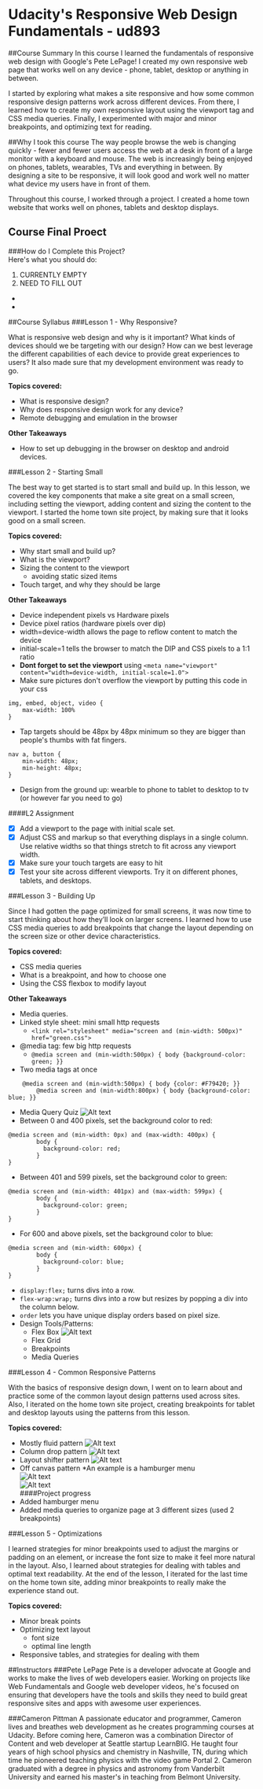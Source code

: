 # Udacity's Responsive Web Design Fundamentals - ud893

##Course Summary
In this course I learned the fundamentals of responsive web design with Google's Pete LePage! I created my own responsive web page that works well on any device - phone, tablet, desktop or anything in between.

I started by exploring what makes a site responsive and how some common responsive design patterns work across different devices. From there, I learned how to create my own responsive layout using the viewport tag and CSS media queries. Finally, I experimented with major and minor breakpoints, and optimizing text for reading.
  
##Why I took this course
The way people browse the web is changing quickly - fewer and fewer users access the web at a desk in front of a large monitor with a keyboard and mouse. The web is increasingly being enjoyed on phones, tablets, wearables, TVs and everything in between. By designing a site to be responsive, it will look good and work well no matter what device my users have in front of them.

Throughout this course, I worked through a project. I created a home town website that works well on phones, tablets and desktop displays.

## Course Final Proect 
###How do I Complete this Project?  
  Here's what you should do:  
1. CURRENTLY EMPTY
2. NEED TO FILL OUT 
* 
*  

##Course Syllabus
###Lesson 1 - Why Responsive?

What is responsive web design and why is it important? What kinds of devices should we be targeting with our design? How can we best leverage the different capabilities of each device to provide great experiences to users? It also made sure that my development environment was ready to go.

**Topics covered:**
* What is responsive design?
* Why does responsive design work for any device?
* Remote debugging and emulation in the browser

**Other Takeaways**
* How to set up debugging in the browser on desktop and android devices.

###Lesson 2 - Starting Small

The best way to get started is to start small and build up. In this lesson, we covered the key components that make a site great on a small screen, including setting the viewport, adding content and sizing the content to the viewport. I started the home town site project, by making sure that it looks good on a small screen.

**Topics covered:**
* Why start small and build up?
* What is the viewport?
* Sizing the content to the viewport
  * avoiding static sized items
* Touch target, and why they should be large

**Other Takeaways**
* Device independent pixels vs Hardware pixels
* Device pixel ratios (hardware pixels over dip)
* width=device-width allows the page to reflow  content to match the device
* initial-scale=1 tells the browser to match the DIP and CSS pixels to a 1:1 ratio
* **Dont forget to set the viewport** using
`<meta name="viewport" content="width=device-width, initial-scale=1.0">`
* Make sure pictures don't overflow the viewport by putting this code in your css

```
img, embed, object, video {
	max-width: 100%
}
```
* Tap targets should be 48px by 48px minimum so they are bigger than people's thumbs with fat fingers.
```
nav a, button {
	min-width: 48px;
	min-height: 48px;
}
```
* Design from the ground up: wearble to phone to tablet to desktop to tv (or however far you need to go)

####L2 Assignment
- [X] Add a <meta> viewport to the page with initial scale set.
- [X] Adjust CSS and markup so that everything displays in a single column. Use relative widths so that things stretch to fit across any viewport width.
- [X] Make sure your touch targets are easy to hit
- [X] Test your site across different viewports. Try it on different phones, tablets, and desktops.

###Lesson 3 - Building Up

Since I had gotten the page optimized for small screens, it was now time to start thinking about how they’ll look on larger screens. I learned how to use CSS media queries to add breakpoints that change the layout depending on the screen size or other device characteristics.

**Topics covered:**
* CSS media queries
* What is a breakpoint, and how to choose one
* Using the CSS flexbox to modify layout

**Other Takeaways**
* Media queries.
 * Linked style sheet: mini small http requests
   * ```<link rel="stylesheet" media="screen and (min-width: 500px)" href="green.css">```
 * @media tag: few big http requests
   * ```@media screen and (min-width:500px) { body {background-color: green; }}```
 * Two media tags at once
```
   	@media screen and (min-width:500px) { body {color: #F79420; }}  
        @media screen and (min-width:800px) { body {background-color: blue; }}
```
 * Media Query Quiz
![Alt text](https://github.com/IanSkyles/ud893/blob/master/3_Building_Up/screenShots/mediaQueryPractice.jpg?raw=true "Media Query Quiz")
 * Between 0 and 400 pixels, set the background color to red:
```
@media screen and (min-width: 0px) and (max-width: 400px) {
        body {
          background-color: red;
        }
}
```
 * Between 401 and 599 pixels, set the background color to green:
```
@media screen and (min-width: 401px) and (max-width: 599px) {
        body {
          background-color: green;
        }
}
```
 * For 600 and above pixels, set the background color to blue:
```
@media screen and (min-width: 600px) {
        body {
          background-color: blue;
        }
}
```
* `display:flex;` turns divs into a row.
* `flex-wrap:wrap;` turns divs into a row but resizes by popping a div into the column below.
* `order` lets you have unique display orders based on pixel size.
* Design Tools/Patterns: 
  * Flex Box
![Alt text](https://github.com/IanSkyles/ud893/blob/master/3_Building_Up/screenShots/flexBoxQuiz.jpg?raw=true "Flex Box Example")
  * Flex Grid
  * Breakpoints
  * Media Queries



###Lesson 4 - Common Responsive Patterns

With the basics of responsive design down, I went on to learn about and practice some of the common layout design patterns used across sites. Also, I iterated on the home town site project, creating breakpoints for tablet and desktop layouts using the patterns from this lesson.

**Topics covered:**
* Mostly fluid pattern
![Alt text](https://github.com/IanSkyles/ud893/blob/master/4_Common_Responsive_Patterns/screenShots/mostlyFluid.jpg?raw=true "Mostly fluid")
* Column drop pattern
![Alt text](https://github.com/IanSkyles/ud893/blob/master/4_Common_Responsive_Patterns/screenShots/columnDrop.jpg?raw=true "Column drop")
* Layout shifter pattern
![Alt text](https://github.com/IanSkyles/ud893/blob/master/4_Common_Responsive_Patterns/screenShots/layoutShifter.jpg?raw=true "Layout shifter")
* Off canvas pattern
  *An example is a hamburger menu  
![Alt text](https://github.com/IanSkyles/ud893/blob/master/4_Common_Responsive_Patterns/screenShots/offCanvas1.jpg?raw=true "Burger menu 1")  
![Alt text](https://github.com/IanSkyles/ud893/blob/master/4_Common_Responsive_Patterns/screenShots/offCanvas2.jpg?raw=true "Burger menu 2")  
####Project progress
* Added hamburger menu
* Added media queries to organize page at 3 different sizes (used 2 breakpoints)

###Lesson 5 - Optimizations

I learned strategies for minor breakpoints used to adjust the margins or padding on an element, or increase the font size to make it feel more natural in the layout. Also, I learned about strategies for dealing with tables and optimal text readability. At the end of the lesson, I iterated for the last time on the home town site, adding minor breakpoints to really make the experience stand out.

**Topics covered:**
* Minor break points
* Optimizing text layout
  * font size
  * optimal line length
* Responsive tables, and strategies for dealing with them

##Instructors
###Pete LePage
Pete is a developer advocate at Google and works to make the lives of web developers easier. Working on projects like Web Fundamentals and Google web developer videos, he's focused on ensuring that developers have the tools and skills they need to build great responsive sites and apps with awesome user experiences.

###Cameron Pittman
A passionate educator and programmer, Cameron lives and breathes web development as he creates programming courses at Udacity. Before coming here, Cameron was a combination Director of Content and web developer at Seattle startup LearnBIG. He taught four years of high school physics and chemistry in Nashville, TN, during which time he pioneered teaching physics with the video game Portal 2. Cameron graduated with a degree in physics and astronomy from Vanderbilt University and earned his master's in teaching from Belmont University.
